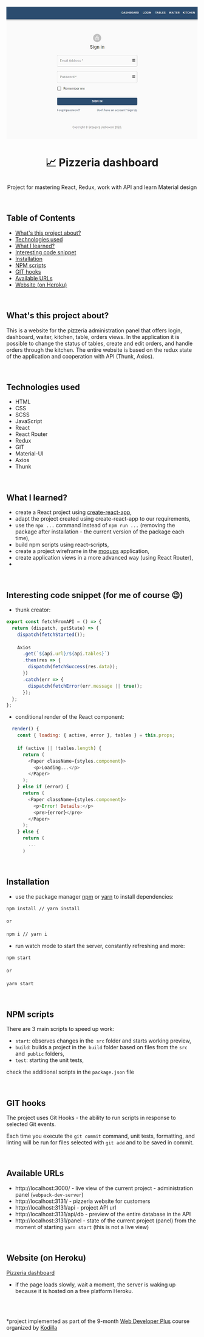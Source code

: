 <p align="center">
<a href="https://pizzeria-portal.herokuapp.com/"><img src="public/assets/img/logo-pizzeria-portal.jpg" title="pizzeria-portal-app" alt="snippet of pizzeria portal app"></a>
</p>



# <p align="center">📈 Pizzeria dashboard</p>
<p align="center">Project for mastering React, Redux, work with API and learn Material design</p>

</br>

## Table of Contents

- [What's this project about?](#about)
- [Technologies used](#technologies)
- [What I learned?](#what)
- [Interesting code snippet](#interesting)
- [Installation](#install)
- [NPM scripts](#npm)
- [GIT hooks](#git)
- [Available URLs](#url)
- [Website (on Heroku)](#site)

</br>

## <a name="about"></a>What's this project about?

This is a website for the pizzeria administration panel that offers login, dashboard, waiter, kitchen, table, orders views. In the application it is possible to change the status of tables, create and edit orders, and handle orders through the kitchen. The entire website is based on the redux state of the application and cooperation with API (Thunk, Axios).

</br>

## <a name="technologies"></a>Technologies used
- HTML
- CSS
- SCSS
- JavaScript
- React
- React Router
- Redux
- GIT
- Material-UI
- Axios
- Thunk

</br>

## <a name="what"></a>What I learned?

- create a React project using [create-react-app](https://create-react-app.dev/),
- adapt the project created using create-react-app to our requirements,
- use the `npx ...` command instead of `npm run ...` (removing the package after installation - the current version of the package each time),
- build npm scripts using react-scripts,
- create a project wireframe in the [moqups](https://moqups.com/) application,
- create application views in a more advanced way (using React Router),
-



</br>

## <a name="interesting"></a>Interesting code snippet (for me of course 😉)
- thunk creator:

```js
export const fetchFromAPI = () => {
  return (dispatch, getState) => {
    dispatch(fetchStarted());

    Axios
      .get(`${api.url}/${api.tables}`)
      .then(res => {
        dispatch(fetchSuccess(res.data));
      })
      .catch(err => {
        dispatch(fetchError(err.message || true));
      });
  };
};
```

- conditional render of the React component:

```js
  render() {
    const { loading: { active, error }, tables } = this.props;

    if (active || !tables.length) {
      return (
        <Paper className={styles.component}>
          <p>Loading...</p>
        </Paper>
      );
    } else if (error) {
      return (
        <Paper className={styles.component}>
          <p>Error! Details:</p>
          <pre>{error}</pre>
        </Paper>
      );
    } else {
      return (
        ...
      )
```

</br>

## <a name="install"></a>Installation

- use the package manager [npm](https://www.npmjs.com/get-npm) or [yarn](https://classic.yarnpkg.com/en/) to install dependencies:

```bash
npm install // yarn install

or

npm i // yarn i
```
- run watch mode to start the server, constantly refreshing and more:

```bash
npm start

or

yarn start
```

<br/>



## <a name="npm"></a>NPM scripts

There are 3 main scripts to speed up work:

- `start`: observes changes in the` src` folder and starts working preview,
- `build`: builds a project in the` build` folder based on files from the `src` and` public` folders,
- `test`: starting the unit tests,

check the additional scripts in the `package.json` file


<br/>


## <a name="git"></a>GIT hooks
The project uses Git Hooks - the ability to run scripts in response to selected Git events.

Each time you execute the `git commit` command, unit tests, formatting, and linting will be run
for files selected with `git add` and to be saved in commit.

<br/>

## <a name="url"></a>Available URLs

- http://localhost:3000/ - live view of the current project - administration panel (`webpack-dev-server`)
- http://localhost:3131/ - pizzeria website for customers
- http://localhost:3131/api - project API url
- http://localhost:3131/api/db - preview of the entire database in the API
- http://localhost:3131/panel - state of the current project (panel) from the moment of starting `yarn start` (this is not a live view)

<br/>

## <a name="site"></a>Website (on Heroku)
[Pizzeria dashboard](https://pizzeria-portal.herokuapp.com/)
- if the page loads slowly, wait a moment, the server is waking up because it is hosted on a free platform Heroku.

</br>
</br>

  *project implemented as part of the 9-month [Web Developer Plus](https://kodilla.com/pl/bootcamp/webdeveloper/?type=wdp&editionId=309) course organized by [Kodilla](https://drive.google.com/file/d/1AZGDMtjhsHbrtXhRSIlRKKc3RCxQk6YY/view?usp=sharing)


